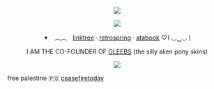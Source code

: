 <p align="center">
<img src="https://files.catbox.moe/8849d5.png"ex=6633d46c&is=663282ec&hm=259337d346199d87776791ec170801a253cbf972ed40197a8dbf089102076007&=&format=webp&quality=lossless">

<p align="center">
<img src="https://files.catbox.moe/o9j2bd.png">

<p align="center"

✦　︵︵　[linktree](https://linktr.ee/fennebatt) ‧ [retrospring](https://retrospring.net/@fennebat) ‧ [atabook](https://fennebat.atabook.org/) ♡( ◡‿◡ )
</p>

<p align="center"
  
I AM THE CO-FOUNDER OF [GLEEBS](https://rentry.co/gleebs) (the silly alien pony skins)

</p>

<p align="center">
<img src="https://files.catbox.moe/jankh6.png"ex=6633d474&is=663282f4&hm=7dc4c702d5a0b40cffca6f3cc9e7bb18406df5cabf5c3eb1c7e3e2160ea89669&=&format=webp&quality=lossless">

free palestine 🇵🇸
[ceasefiretoday](https://ceasefiretoday.com/)
